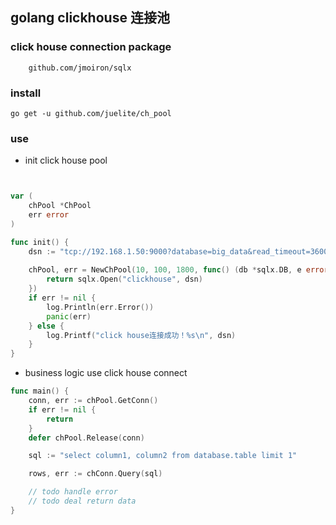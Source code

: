 ## golang clickhouse 连接池

### click house connection package

```text
    github.com/jmoiron/sqlx
```

### install

```shell script
go get -u github.com/juelite/ch_pool
```

### use


- init click house pool 

```go


var (
	chPool *ChPool
	err error
)

func init() {
	dsn := "tcp://192.168.1.50:9000?database=big_data&read_timeout=3600&write_timeout=3600&alt_hosts=192.168.1.51:9000,192.168.1.52:9000"
	
	chPool, err = NewChPool(10, 100, 1800, func() (db *sqlx.DB, e error) {
		return sqlx.Open("clickhouse", dsn)
	})
	if err != nil {
		log.Println(err.Error())
		panic(err)
	} else {
		log.Printf("click house连接成功！%s\n", dsn)
	}
}

```

- business logic use click house connect

```go
func main() {
    conn, err := chPool.GetConn()
    if err != nil {
        return
    }
    defer chPool.Release(conn)

    sql := "select column1, column2 from database.table limit 1"

    rows, err := chConn.Query(sql)

    // todo handle error
    // todo deal return data
}
```